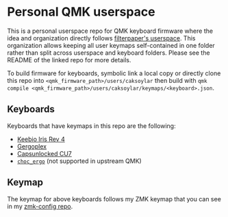 # Personal QMK userspace

This is a personal userspace repo for QMK keyboard firmware where the idea and organization directly follows [filterpaper's userspace](https://github.com/filterpaper/qmk_userspace). This organization allows keeping all user keymaps self-contained in one folder rather than split across userspace and keyboard folders. Please see the README of the linked repo for more details.

To build firmware for keyboards, symbolic link a local copy or directly clone this repo into `<qmk_firmware_path>/users/caksoylar` then build with `qmk compile <qmk_firmware_path>/users/caksoylar/keymaps/<keyboard>.json`.

## Keyboards
Keyboards that have keymaps in this repo are the following:
- [Keebio Iris Rev 4](https://github.com/qmk/qmk_firmware/tree/master/keyboards/keebio/iris)
- [Gergoplex](https://github.com/qmk/qmk_firmware/tree/master/keyboards/gboards/gergoplex)
- [Capsunlocked CU7](https://github.com/qmk/qmk_firmware/tree/master/keyboards/capsunlocked/cu7)
- [`choc_ergo`](https://github.com/caksoylar/qmk_firmware/tree/caksoylar/userspace-only/keyboards/choc_ergo) (not supported in upstream QMK)

## Keymap
The keymap for above keyboards follows my ZMK keymap that you can see in my [zmk-config repo](https://github.com/caksoylar/zmk-config/).
